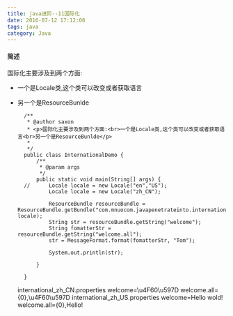```yaml
---
title: java进阶--11国际化
date: 2016-07-12 17:12:08 
tags: java
category: Java
---
```

#### 简述
国际化主要涉及到两个方面:

+ 一个是Locale类,这个类可以改变或者获取语言
+ 另一个是ResourceBunlde
        
        /**
         * @author saxon
         * <p>国际化主要涉及到两个方面:<br>一个是Locale类,这个类可以改变或者获取语言<br>另一个是ResourceBunlde</p>
         * 
         */
        public class InternationalDemo {
            /**
        	 * @param args
        	 */
        	public static void main(String[] args) {
        //		Locale locale = new Locale("en","US");
        		Locale locale = new Locale("zh_CN");
        		
        		ResourceBundle resourceBundle = ResourceBundle.getBundle("com.mnuocom.javapenetrateinto.international.International", locale);
        		String str = resourceBundle.getString("welcome");
        		String fomatterStr = resourceBundle.getString("welcome.all");
        		str = MessageFormat.format(fomatterStr, "Tom");
        		
        		System.out.println(str);
        
        	}
        
        }
    international_zh_CN.properties
        welcome=\u4F60\u597D
        welcome.all={0},\u4F60\u597D
     international_zh_US.properties
       welcome=Hello wold!
        welcome.all={0},Hello!
